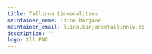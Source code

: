 ```yaml
---
title: Tallinna Linnavalitsus
maintainer_name: Liina Karjane
maintainer_email: liina.karjane@tallinnlv.ee
description: ''
logo: tll.PNG
---
```

